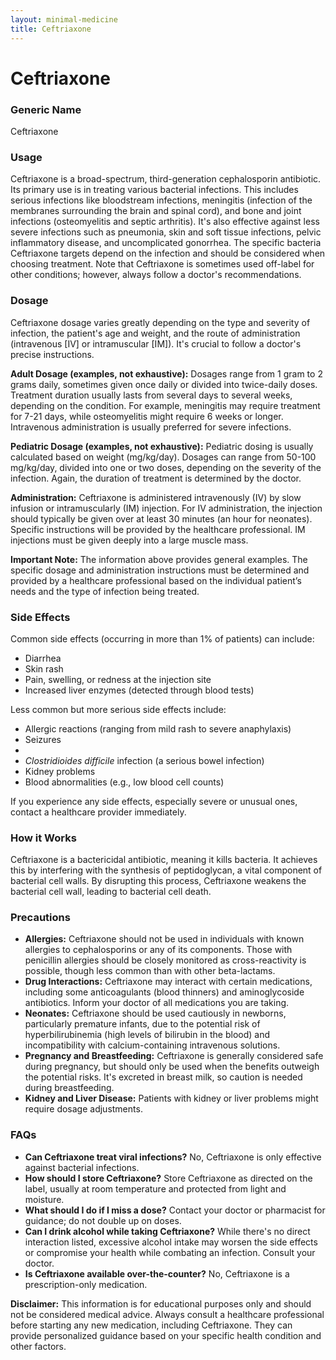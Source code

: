 ```yaml
---
layout: minimal-medicine
title: Ceftriaxone
---
```


# Ceftriaxone
### Generic Name
Ceftriaxone

### Usage

Ceftriaxone is a broad-spectrum, third-generation cephalosporin antibiotic.  Its primary use is in treating various bacterial infections.  This includes serious infections like bloodstream infections, meningitis (infection of the membranes surrounding the brain and spinal cord), and bone and joint infections (osteomyelitis and septic arthritis). It's also effective against less severe infections such as pneumonia, skin and soft tissue infections, pelvic inflammatory disease, and uncomplicated gonorrhea.  The specific bacteria Ceftriaxone targets depend on the infection and should be considered when choosing treatment. Note that Ceftriaxone is sometimes used off-label for other conditions; however, always follow a doctor's recommendations.

### Dosage

Ceftriaxone dosage varies greatly depending on the type and severity of infection, the patient's age and weight, and the route of administration (intravenous [IV] or intramuscular [IM]).  It's crucial to follow a doctor's precise instructions.  

**Adult Dosage (examples, not exhaustive):** Dosages range from 1 gram to 2 grams daily, sometimes given once daily or divided into twice-daily doses.  Treatment duration usually lasts from several days to several weeks, depending on the condition. For example, meningitis may require treatment for 7-21 days, while osteomyelitis might require 6 weeks or longer.  Intravenous administration is usually preferred for severe infections.

**Pediatric Dosage (examples, not exhaustive):** Pediatric dosing is usually calculated based on weight (mg/kg/day).  Dosages can range from 50-100 mg/kg/day, divided into one or two doses, depending on the severity of the infection.  Again, the duration of treatment is determined by the doctor. 


**Administration:**  Ceftriaxone is administered intravenously (IV) by slow infusion or intramuscularly (IM) injection.  For IV administration, the injection should typically be given over at least 30 minutes (an hour for neonates).  Specific instructions will be provided by the healthcare professional.  IM injections must be given deeply into a large muscle mass.

**Important Note:** The information above provides general examples.  The specific dosage and administration instructions must be determined and provided by a healthcare professional based on the individual patient’s needs and the type of infection being treated.


### Side Effects

Common side effects (occurring in more than 1% of patients) can include:

* Diarrhea
* Skin rash
* Pain, swelling, or redness at the injection site
* Increased liver enzymes (detected through blood tests)


Less common but more serious side effects include:

* Allergic reactions (ranging from mild rash to severe anaphylaxis)
* Seizures
* 
* *Clostridioides difficile* infection (a serious bowel infection)
* Kidney problems
* Blood abnormalities (e.g., low blood cell counts)


If you experience any side effects, especially severe or unusual ones, contact a healthcare provider immediately.


### How it Works

Ceftriaxone is a bactericidal antibiotic, meaning it kills bacteria. It achieves this by interfering with the synthesis of peptidoglycan, a vital component of bacterial cell walls.  By disrupting this process, Ceftriaxone weakens the bacterial cell wall, leading to bacterial cell death.

### Precautions

* **Allergies:**  Ceftriaxone should not be used in individuals with known allergies to cephalosporins or any of its components. Those with penicillin allergies should be closely monitored as cross-reactivity is possible, though less common than with other beta-lactams.
* **Drug Interactions:** Ceftriaxone may interact with certain medications, including some anticoagulants (blood thinners) and aminoglycoside antibiotics.  Inform your doctor of all medications you are taking.
* **Neonates:**  Ceftriaxone should be used cautiously in newborns, particularly premature infants, due to the potential risk of hyperbilirubinemia (high levels of bilirubin in the blood) and incompatibility with calcium-containing intravenous solutions.
* **Pregnancy and Breastfeeding:** Ceftriaxone is generally considered safe during pregnancy, but should only be used when the benefits outweigh the potential risks.  It's excreted in breast milk, so caution is needed during breastfeeding.
* **Kidney and Liver Disease:** Patients with kidney or liver problems might require dosage adjustments.

### FAQs

* **Can Ceftriaxone treat viral infections?** No, Ceftriaxone is only effective against bacterial infections.
* **How should I store Ceftriaxone?** Store Ceftriaxone as directed on the label, usually at room temperature and protected from light and moisture.
* **What should I do if I miss a dose?** Contact your doctor or pharmacist for guidance; do not double up on doses.
* **Can I drink alcohol while taking Ceftriaxone?** While there's no direct interaction listed, excessive alcohol intake may worsen the side effects or compromise your health while combating an infection. Consult your doctor.
* **Is Ceftriaxone available over-the-counter?** No, Ceftriaxone is a prescription-only medication.


**Disclaimer:** This information is for educational purposes only and should not be considered medical advice. Always consult a healthcare professional before starting any new medication, including Ceftriaxone.  They can provide personalized guidance based on your specific health condition and other factors.
